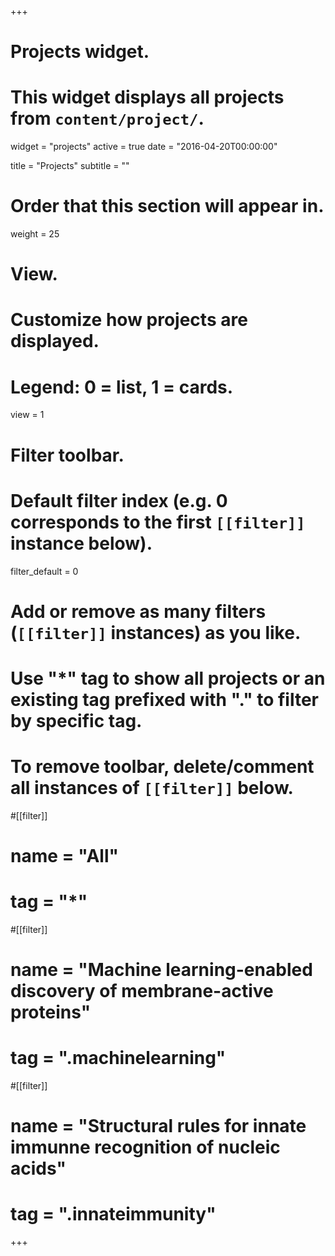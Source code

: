 +++
# Projects widget.
# This widget displays all projects from `content/project/`.
widget = "projects"
active = true
date = "2016-04-20T00:00:00"

title = "Projects"
subtitle = ""

# Order that this section will appear in.
weight = 25

# View.
# Customize how projects are displayed.
# Legend: 0 = list, 1 = cards.
view = 1

# Filter toolbar.

# Default filter index (e.g. 0 corresponds to the first `[[filter]]` instance below).
filter_default = 0

# Add or remove as many filters (`[[filter]]` instances) as you like.
# Use "*" tag to show all projects or an existing tag prefixed with "." to filter by specific tag.
# To remove toolbar, delete/comment all instances of `[[filter]]` below.

#[[filter]]
#  name = "All"
#  tag = "*"
  
#[[filter]]
#  name = "Machine learning-enabled discovery of membrane-active proteins"
#  tag = ".machinelearning"

#[[filter]]
#  name = "Structural rules for innate immunne recognition of nucleic acids"
#  tag = ".innateimmunity"

+++

